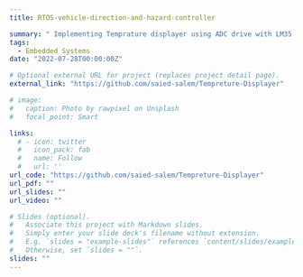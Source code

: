 ```yaml
---
title: RTOS-vehicle-direction-and-hazard-controller

summary: " Implementing Temprature displayer using ADC drive with LM35 tempreture sensor and LCD"
tags:
  - Embedded Systems
date: "2022-07-28T00:00:00Z"

# Optional external URL for project (replaces project detail page).
external_link: "https://github.com/saied-salem/Tempreture-Displayer"

# image:
#   caption: Photo by rawpixel on Unsplash
#   focal_point: Smart

links:
  # - icon: twitter
  #   icon_pack: fab
  #   name: Follow
  #   url: ''
url_code: "https://github.com/saied-salem/Tempreture-Displayer"
url_pdf: ""
url_slides: ""
url_video: ""

# Slides (optional).
#   Associate this project with Markdown slides.
#   Simply enter your slide deck's filename without extension.
#   E.g. `slides = "example-slides"` references `content/slides/example-slides.md`.
#   Otherwise, set `slides = ""`.
slides: ""
---
```


<!-- egrshelkgjeigjewijgeipogjepgjep -->
